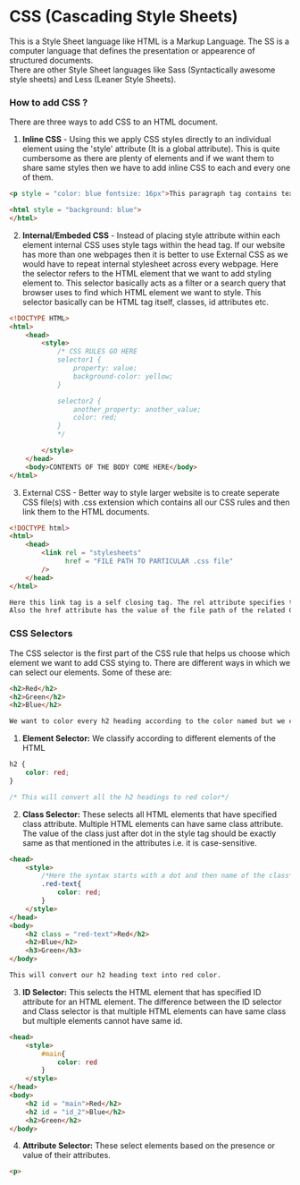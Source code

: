 # CSS (Cascading Style Sheets)
This is a Style Sheet language like HTML is a Markup Language. The SS is a computer language that defines the presentation or appearence of structured documents.<br>
There are other Style Sheet languages like Sass (Syntactically awesome style sheets) and Less (Leaner Style Sheets).<br>

### How to add CSS ?
There are three ways to add CSS to an HTML document.<br>

1. **Inline CSS** - Using this we apply CSS styles directly to an individual element using the 'style' attribute (It is a global attribute). This is quite cumbersome as there are plenty of elements and if we want them to share same styles then we have to add inline CSS to each and every one of them. 
```HTML
<p style = "color: blue fontsize: 16px">This paragraph tag contains text of blue color and 16 pixels font size.</p>

<html style = "background: blue">
</html>
```
2. **Internal/Embeded CSS** - Instead of placing style attribute within each element internal CSS uses style tags within the head tag. If our website has more than one webpages then it is better to use External CSS as we would have to repeat internal stylesheet across every webpage. Here the selector refers to the HTML element that we want to add styling element to. This selector basically acts as a filter or a search query that browser uses to find which HTML element we want to style. This selector basically can be HTML tag itself, classes, id attributes etc.  
```HTML
<!DOCTYPE HTML>
<html>
    <head>
        <style>
            /* CSS RULES GO HERE
            selector1 {
                property: value;
                background-color: yellow; 
            }

            selector2 {
                another_property: another_value;
                color: red;
            }
            */

        </style>
    </head>
    <body>CONTENTS OF THE BODY COME HERE</body>
</html>
```
3. External CSS - Better way to style larger website is to create seperate CSS file(s) with .css extension which contains all our CSS rules and then link them to the HTML documents. 

```HTML 
<!DOCTYPE html>
<html>
    <head>
        <link rel = "stylesheets"
              href = "FILE PATH TO PARTICULAR .css file"  
        />
    </head>
</html>

Here this link tag is a self closing tag. The rel attribute specifies the relationship between linked document and the current document. Here, it indicates the linked file is a stylesheet document.
Also the href attribute has the value of the file path of the related CSS code file.
```
### CSS Selectors
The CSS selector is the first part of the CSS rule that helps us choose which element we want to add CSS stying to. There are different ways in which we can select our elements. Some of these are: <br>

```HTML
<h2>Red</h2>
<h2>Green</h2>
<h2>Blue</h2>

We want to color every h2 heading according to the color named but we cannot select the CSS rule based on h2 heading thus we give different classes, ids and other specifications for selector to classify according to our need.
```

1. **Element Selector:** We classify according to different elements of the HTML 
```CSS
h2 {
    color: red;
}

/* This will convert all the h2 headings to red color*/  
```
2. **Class Selector:** These selects all HTML elements that have specified class attribute. Multiple HTML elements can have same class attribute. The value of the class just after dot in the style tag should be exactly same as that mentioned in the attributes i.e. it is case-sensitive.  
```HTML
<head>
    <style>
        /*Here the syntax starts with a dot and then name of the class*/
        .red-text{
            color: red;
        }
    </style>
</head>
<body>
    <h2 class = "red-text">Red</h2>
    <h2>Blue</h2>
    <h3>Green</h3>
</body>

This will convert our h2 heading text into red color. 
```
3. **ID Selector:** This selects the HTML element that has specified ID attribute for an HTML element. The difference between the ID selector and Class selector is that multiple HTML elements can have same class but multiple elements cannot have same id.

```HTML
<head>
    <style>
        #main{
            color: red
        }
    </style>
</head>
<body>
    <h2 id = "main">Red</h2>
    <h2 id = "id_2">Blue</h2>
    <h2>Green</h2>
</body>
```
4. **Attribute Selector:** These select elements based on the presence or value of their attributes.
```HTML
<p>
```

